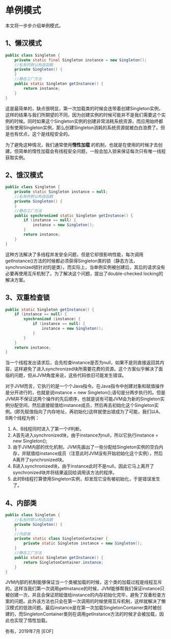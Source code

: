 # 单例模式

本文将一步步介绍单例模式。

## 1、懒汉模式

```java
public class Singleton {
    private static final Singleton instance = new Singleton();
    //私有的默认构造函数
    private Singleton() {
    }
    //静态工厂方法
    public static Singleton getInstance() {
        return instance;
    }
}
```

这是最简单的，缺点很明显，第一次加载类的时候会连带着创建Singleton实例，这样的结果与我们所期望的不同，因为创建实例的时候可能并不是我们需要这个实例的时候。同时如果这个Singleton实例的创建非常消耗系统资源，而应用始终都没有使用Singleton实例，那么创建Singleton消耗的系统资源就被白白浪费了。但是也有优点，这个是线程安全的。

为了避免这种情况，我们通常使用**惰性加载** 的机制，也就是在使用的时候才去创建。但简单的惰性加载会有线程安全问题，一般会加入锁来保证每次只有唯一线程获取实例。

## 2、饿汉模式

```java
public class Singleton {
    private static Singleton instance = null;
    //私有的默认构造函数
    private Singleton() {
    }
    //静态工厂方法
    public synchronized static Singleton getInstance() {
        if (instance == null) {
            instance = new Singleton();
        }
        return instance;
    }
}
```

这种方法解决了多线程并发安全问题，但是它却很影响性能，每次调用getInstance()方法的时候都必须获得Singleton类的锁（静态方法，synchronized锁针对的是类）。而实际上，当单例实例被创建后，其后的请求没有必要再使用互斥机制了。为了解决这个问题，提出了double-checked locking的解决方案。

## 3、双重检查锁

```java
public static Singleton getInstance() {
    if (instance == null) {
        synchronized (instance) {
            if (instance == null) {
                instance = new Singleton();
            }
        }
    }
    return instance;
}
```

当一个线程发出请求后，会先检查instance是否为null，如果不是则直接返回其内容，这样避免了进入synchronized块所需要花费的资源。这个方案似乎解决了面临的问题，但从JVM角度来说，这些代码依旧可能发生错误。

对于JVM而言，它执行的是一个个Java指令。在Java指令中创建对象和赋值操作是分开进行的，也就是说instance = new Singleton();语句是分两步执行的。但是JVM并不保证这两个操作的先后顺序，也就是说有可能JVM会为新的Singleton实例分配空间，然后直接赋值给instance成员，然后再去初始化这个Singleton实例。(即先赋值指向了内存地址，再初始化)这样就使出错成为了可能，我们以A、B两个线程为例：

1. A、B线程同时进入了第一个if判断。
2. A首先进入synchronized块，由于instance为null，所以它执行instance = new Singleton();
3. 由于JVM内部的优化机制，JVM先画出了一些分配给Singleton实例的空白内存，并赋值给instance成员（注意此时JVM没有开始初始化这个实例），然后A离开了synchronized块。
4. B进入synchronized块，由于instance此时不是null，因此它马上离开了synchronized块并将结果返回给调用该方法的程序。
5. 此时B线程打算使用Singleton实例，却发现它没有被初始化，于是错误发生了。

## 4、内部类

```java
public class Singleton {
    //私有的默认构造函数
    private Singleton() {
    }
    //内部类
    private static class SingletonContainer {
        private static Singleton instance = new Singleton();
    }
    //静态工厂方法
    public static Singleton getInstance() {
        return SingletonContainer.instance;
    }
}
```

JVM内部的机制能够保证当一个类被加载的时候，这个类的加载过程是线程互斥的。这样当我们第一次调用getInstance的时候，JVM能够帮我们保证instance只被创建一次，并且会保证把赋值给instance的内存初始化完毕，避免了双重检查方案的问题。此外该方法也只会在第一次调用的时候使用互斥机制，这样就解决了懒汉模式的低效问题。最后instance是在第一次加载SingletonContainer类时被创建的，而SingletonContainer类则在调用getInstance方法的时候才会被加载，因此也实现了惰性加载。

弥有，2019年7月
[EOF]
